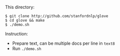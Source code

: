 This directory:
```shell script
$ git clone http://github.com/stanfordnlp/glove
$ cd glove && make
$ ./demo.sh
```

Instruction:
* Prepare text, can be multiple docs per line in `text8`
* Run `./demo.sh`